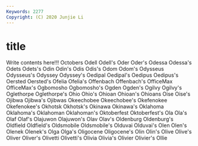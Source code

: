 ```yaml
---
Keywords: 2277
Copyright: (C) 2020 Junjie Li
---
```


# title

Write contents here!!!
Octobers 
Odell 
Odell's 
Oder
Oder's 
Odessa 
Odessa's 
Odets 
Odets's 
Odin 
Odin's 
Odis 
Odis's 
Odom
Odom's 
Odysseus 
Odysseus's 
Odyssey 
Odyssey's 
Oedipal 
Oedipal's 
Oedipus 
Oedipus's 
Oersted
Oersted's 
Ofelia 
Ofelia's 
Offenbach 
Offenbach's 
OfficeMax 
OfficeMax's 
Ogbomosho 
Ogbomosho's 
Ogden
Ogden's 
Ogilvy 
Ogilvy's 
Oglethorpe 
Oglethorpe's 
Ohio 
Ohio's 
Ohioan 
Ohioan's 
Ohioans
Oise 
Oise's 
Ojibwa 
Ojibwa's 
Ojibwas 
Okeechobee 
Okeechobee's 
Okefenokee 
Okefenokee's 
Okhotsk
Okhotsk's 
Okinawa 
Okinawa's 
Oklahoma 
Oklahoma's 
Oklahoman 
Oklahoman's 
Oktoberfest 
Oktoberfest's 
Ola
Ola's 
Olaf 
Olaf's 
Olajuwon 
Olajuwon's 
Olav 
Olav's 
Oldenburg 
Oldenburg's 
Oldfield
Oldfield's 
Oldsmobile 
Oldsmobile's 
Olduvai 
Olduvai's 
Olen 
Olen's 
Olenek 
Olenek's 
Olga
Olga's 
Oligocene 
Oligocene's 
Olin 
Olin's 
Olive 
Olive's 
Oliver 
Oliver's 
Olivetti
Olivetti's 
Olivia 
Olivia's 
Olivier 
Olivier's 
Ollie 
